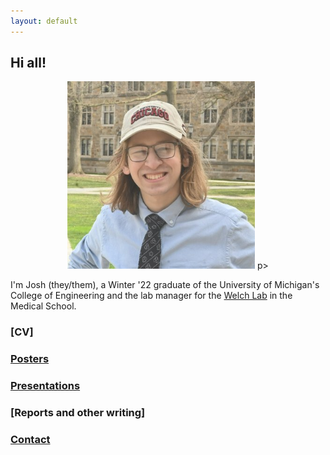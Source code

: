 ```yaml
---
layout: default
---
```

## Hi all!

<p align="center">
    <img src="files/josh.jpg"
         width = 300
         height = 300 />
p>

I'm Josh (they/them), a Winter '22 graduate of the University of Michigan's College of Engineering and the lab manager for the [Welch Lab](https://welch-lab.github.io/) in the Medical School. 

### [CV]

### [Posters](posters.md)

### [Presentations]()

### [Reports and other writing]

### [Contact]()

</div>

